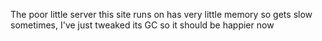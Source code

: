The poor little server this site runs on has very little memory so gets slow sometimes, I've just tweaked its GC so it should be happier now